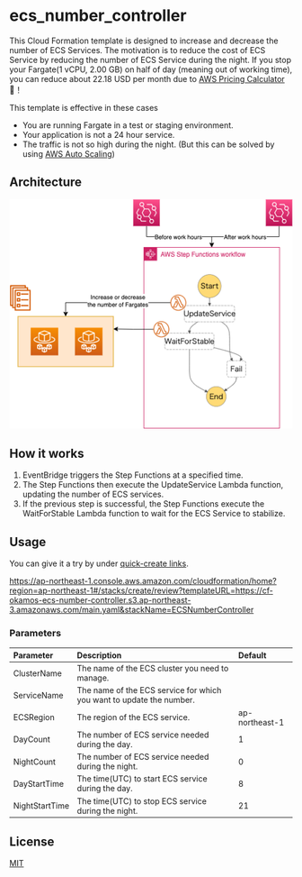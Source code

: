 # ecs_number_controller
This Cloud Formation template is designed to increase and decrease the number of ECS Services.
The motivation is to reduce the cost of ECS Service by reducing the number of ECS Service during the night. 
If you stop your Fargate(1 vCPU, 2.00 GB) on half of day (meaning out of working time), you can reduce about 22.18 USD per month due to [AWS Pricing Calculator](https://calculator.aws/)🤩！

This template is effective in these cases
- You are running Fargate in a test or staging environment.
- Your application is not a 24 hour service.
- The traffic is not so high during the night. (But this can be solved by using [AWS Auto Scaling](https://aws.amazon.com/autoscaling/))

## Architecture

<img src="./architecture.png">

## How it works
1. EventBridge triggers the Step Functions at a specified time.
2. The Step Functions then execute the UpdateService Lambda function, updating the number of ECS services.
3. If the previous step is successful, the Step Functions execute the WaitForStable Lambda function to wait for the ECS Service to stabilize.


## Usage
You can give it a try by under [quick-create links](https://docs.aws.amazon.com/AWSCloudFormation/latest/UserGuide/cfn-console-create-stacks-quick-create-links.html).

https://ap-northeast-1.console.aws.amazon.com/cloudformation/home?region=ap-northeast-1#/stacks/create/review?templateURL=https://cf-okamos-ecs-number-controller.s3.ap-northeast-3.amazonaws.com/main.yaml&stackName=ECSNumberController

### Parameters
| Parameter | Description | Default |
|:-----------|:------------|:------------|
| ClusterName | The name of the ECS cluster you need to manage. | |
| ServiceName | The name of the ECS service for which you want to update the number. | |
| ECSRegion | The region of the ECS service. | ap-northeast-1 |
| DayCount | The number of ECS service needed during the day. | 1 |
| NightCount | The number of ECS service needed during the night. | 0 |
| DayStartTime | The time(UTC) to start ECS service during the day. | 8 |
| NightStartTime | The time(UTC) to stop ECS service during the night.  | 21 |

## License

[MIT](https://choosealicense.com/licenses/mit/)
